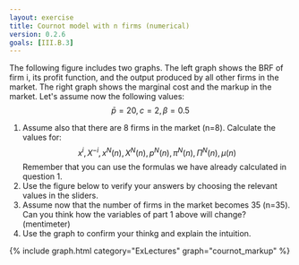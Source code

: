 ```yaml
---
layout: exercise
title: Cournot model with n firms (numerical)
version: 0.2.6
goals: [III.B.3]
---
```


The following figure includes two graphs. The left graph shows the BRF of firm i, its profit function, and the output produced by all other firms in the market. 
The right graph shows the marginal cost and the markup in the market. 
Let's assume now the following values:
      $$\bar{p}=20, c=2, \beta=0.5$$
      
1. Assume also that there are 8 firms in the market (n=8). Calculate the values for: $$x^i, X^{-i}, x^N(n), X^N(n), p^N(n), \pi^N(n), \Pi^N(n), \mu(n)$$ Remember that you can use the formulas we have already calculated in question 1.
2. Use the figure below to verify your answers by choosing the relevant values in the sliders.
3. Assume now that the number of firms in the market becomes 35 (n=35). Can you think how the variables of part 1 above will change? (mentimeter)
4. Use the graph to confirm your thinkg and explain the intuition. 


{% include graph.html category="ExLectures" graph="cournot_markup" %}
